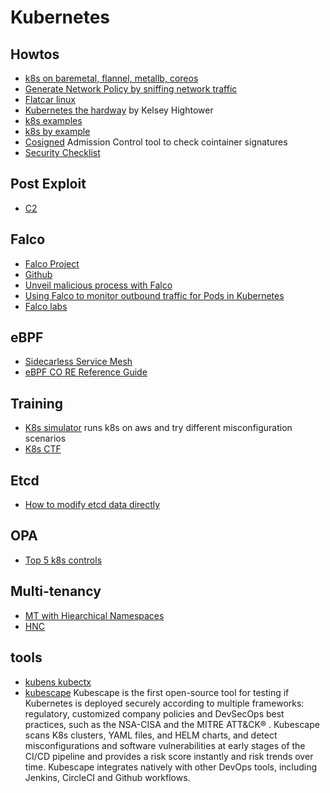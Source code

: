 # Kubernetes

## Howtos
* [k8s on baremetal, flannel, metallb, coreos](https://www.marcolancini.it/2021/blog-kubernetes-lab-baremetal/)
* [Generate Network Policy by sniffing network traffic](https://itnext.io/generating-kubernetes-network-policies-by-sniffing-network-traffic-6d5135fe77db)
* [Flatcar linux](https://www.rkatz.xyz/post/2020-09-13-flatcar/)
* [Kubernetes the hardway](https://github.com/kelseyhightower/kubernetes-the-hard-way) by Kelsey Hightower
* [k8s examples](https://github.com/knelasevero/kubernetes-examples)
* [k8s by example](https://kubebyexample.com/)
* [Cosigned](https://github.com/dlorenc/cosigned) Admission Control tool to check cointainer signatures
* [Security Checklist](https://github.com/Vinum-Security/kubernetes-security-checklist)


## Post Exploit
* [C2](https://github.com/cyberark/kubesploit)


## Falco
* [Falco Project](https://falco.org/docs/)
* [Github](https://github.com/falcosecurity/falco)
* [Unveil malicious process with Falco](https://sysdig.com/blog/unveil-processes-falco-cloud/)
* [Using Falco to monitor outbound traffic for Pods in Kubernetes](https://www.rkatz.xyz/post/2021-04-16-falco-network-monitoring/)
* [Falco labs](https://falco.org/labs/)

## eBPF
* [Sidecarless Service Mesh](https://thenewstack.io/how-ebpf-streamlines-the-service-mesh/)
* [eBPF CO RE Reference Guide](https://nakryiko.com/posts/bpf-core-reference-guide/)

## Training
* [K8s simulator](https://github.com/kubernetes-simulator/simulator) runs k8s on aws and try different misconfiguration scenarios
* [K8s CTF](https://github.com/quarkslab/minik8s-ctf)


## Etcd
* [How to modify etcd data directly](https://medium.com/flant-com/modifying-kubernetes-etcd-data-ed3d4bb42379)

## OPA
* [Top 5 k8s controls](https://blog.styra.com/blog/open-policy-agent-the-top-5-kubernetes-admission-control-policies)

## Multi-tenancy
* [MT with Hiearchical Namespaces](https://engineering.mercari.com/blog/entry/20210930-scaling-kubernetes-tenant-management-with-hierarchical-namespaces-controller/)
* [HNC](https://kubernetes.io/blog/2020/08/14/introducing-hierarchical-namespaces/)


## tools
* [kubens kubectx](https://github.com/ahmetb/kubectx)
* [kubescape](https://github.com/armosec/kubescape)
Kubescape is the first open-source tool for testing if Kubernetes is deployed securely according to multiple frameworks: regulatory, customized company policies and DevSecOps best practices, such as the NSA-CISA and the MITRE ATT&CK® .
Kubescape scans K8s clusters, YAML files, and HELM charts, and detect misconfigurations and software vulnerabilities at early stages of the CI/CD pipeline and provides a risk score instantly and risk trends over time. Kubescape integrates natively with other DevOps tools, including Jenkins, CircleCI and Github workflows.


